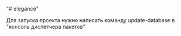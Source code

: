 "# elegance" 

Для запуска проекта нужно написать команду update-database в "консоль диспетчера пакетов"
